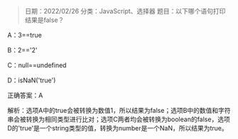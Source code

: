 > 日期：2022/02/26
分类：JavaScript、选择器
题目：以下哪个语句打印结果是false？

A：3==true

B：2=='2'

C：null==undefined

D：isNaN('true')

正确答案：A

解析：选项A中的true会被转换为数值1，所以结果为false；选项B中的数值和字符串会被转换为相同类型进行比对；选项C两者均会被转换为boolean的false，选项D的'true'是一个string类型的值，转换为number是一个NaN，所以结果为true。

